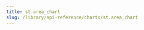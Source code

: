 ```yaml
---
title: st.area_chart
slug: /library/api-reference/charts/st.area_chart
---
```


<Autofunction function="streamlit.area_chart" />